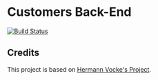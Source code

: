 # Customers Back-End 

[![Build Status](https://travis-ci.org/ingmmurillo/back-end-customers.svg?branch=master)](https://travis-ci.org/ingmmurillo/back-end-customers)

## Credits
This project is based on [Hermann Vocke's Project](https://github.com/hamvocke/spring-testing).